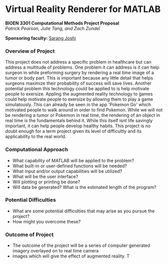 # Virtual Reality Renderer for MATLAB
**BIOEN 3301 Computational Methods Project Proposal**  
*Patrick Pearson, Julie Tang, and Zach Zundel*

**Sponsoring faculty:** [Sarang Joshi](https://www.bioen.utah.edu/directory/profile.php?userID=252)

### Overview of Project
 This project does not address a specific problem in healthcare but can address a multitude of problems. One problem it can
 address is it can help surgeon in while preforming  surgery by rendering a real time image of a tumor or body part. This is
 important because any little detail that helps surgeons maximize their probability of success will save lives. 
 Another potential problem this technology could be applied to is help motivate people to exersize. Appling the augmented 
 reality technology to games could help motivate people to exersize by allowing them to play a game simulatously. This 
 can already be seen in the app 'Pokemon Go' which motivated people to walk around in order to find Pokemon. While we will 
 not be rendering a tumor or Pokemon in real time, the rendering of an object in real time is the fundamentals behind it.
 While this itself isnt life savingly important, it can help people develop healthy habits. This project is no doubt enough 
 for a term project given its level of difficultly and its applicability to the real world. 

### Computational Approach
 - What capability of MATLAB will be applied to the problem?
 - What built-in or user-defined functions will be needed?
 - What input and/or output capabilities will be utilized?
 - What will be the user interface?
 - Will plotting or printing be done?
 - Will data be generated? What is the estimated length of the program?

### Potential Difficulties
 - What are some potential difficulties that may arise as you pursue the project?
 - How might you overcome these?

### Outcome of Project
 - The outcome of the project will be a series of computer generated imagery overlayed on to real time camera 
 - images which will give the effect of augmented reality. T
